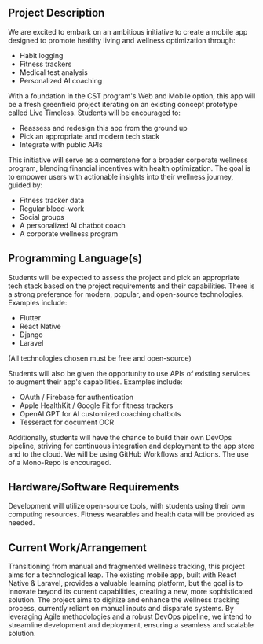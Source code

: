 ## **Project Description**

We are excited to embark on an ambitious initiative to create a mobile app designed to promote healthy living and wellness optimization through:

- Habit logging
- Fitness trackers
- Medical test analysis
- Personalized AI coaching

With a foundation in the CST program's Web and Mobile option, this app will be a fresh greenfield project iterating on an existing concept prototype called Live Timeless. Students will be encouraged to:

- Reassess and redesign this app from the ground up
- Pick an appropriate and modern tech stack
- Integrate with public APIs

This initiative will serve as a cornerstone for a broader corporate wellness program, blending financial incentives with health optimization. The goal is to empower users with actionable insights into their wellness journey, guided by:

- Fitness tracker data
- Regular blood-work
- Social groups
- A personalized AI chatbot coach
- A corporate wellness program

## **Programming Language(s)**

Students will be expected to assess the project and pick an appropriate tech stack based on the project requirements and their capabilities. There is a strong preference for modern, popular, and open-source technologies. Examples include:

- Flutter
- React Native
- Django
- Laravel

(All technologies chosen must be free and open-source)

Students will also be given the opportunity to use APIs of existing services to augment their app's capabilities. Examples include:

- OAuth / Firebase for authentication
- Apple HealthKit / Google Fit for fitness trackers
- OpenAI GPT for AI customized coaching chatbots
- Tesseract for document OCR

Additionally, students will have the chance to build their own DevOps pipeline, striving for continuous integration and deployment to the app store and to the cloud. We will be using GitHub Workflows and Actions. The use of a Mono-Repo is encouraged.

## **Hardware/Software Requirements**

Development will utilize open-source tools, with students using their own computing resources. Fitness wearables and health data will be provided as needed.

## **Current Work/Arrangement**

Transitioning from manual and fragmented wellness tracking, this project aims for a technological leap. The existing mobile app, built with React Native & Laravel, provides a valuable learning platform, but the goal is to innovate beyond its current capabilities, creating a new, more sophisticated solution. The project aims to digitize and enhance the wellness tracking process, currently reliant on manual inputs and disparate systems. By leveraging Agile methodologies and a robust DevOps pipeline, we intend to streamline development and deployment, ensuring a seamless and scalable solution.
